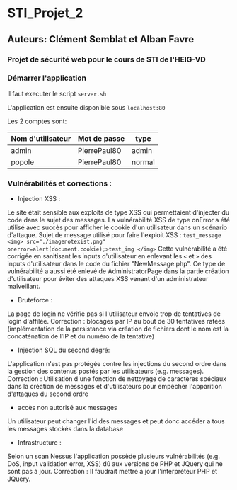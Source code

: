 # STI_Projet_2
## Auteurs: Clément Semblat et Alban Favre
### Projet de sécurité web pour le cours de STI de l'HEIG-VD

### Démarrer l'application

Il faut executer le script `server.sh`

L'application est ensuite disponible sous `localhost:80`

Les 2 comptes sont:

|Nom d'utilisateur|Mot de passe|type|
|---|---|---|
|admin|PierrePaul80|admin|
|popole|PierrePaul80|normal|

### Vulnérabilités et corrections :

- Injection XSS :

Le site était sensible aux exploits de type XSS qui permettaient d'injecter du code dans le sujet des messages. La vulnérabilité XSS de type onError a été utilisé avec succès pour afficher le cookie d'un utilisateur dans un scénario d'attaque.
Sujet de message utilisé pour faire l'exploit XSS : `test_message <img> src="./imagenotexist.png" onerror=alert(document.cookie);>test_img </img>`
Cette vulnérabilité a été corrigée en sanitisant les inputs d'utilisateur en enlevant les `<` et `>` des inputs d'utilisateur dans le code du fichier "NewMessage.php".
Ce type de vulnérabilité a aussi été enlevé de AdministratorPage dans la partie création d'utilisateur pour éviter des attaques XSS venant d'un administrateur malveillant.

- Bruteforce :

La page de login ne vérifie pas si l'utilisateur envoie trop de tentatives de login d'affilée.
Correction : blocages par IP au bout de 30 tentatives ratées (implémentation de la persistance via création de fichiers dont le nom est la concaténation de l’IP et du numéro de la tentative)

- Injection SQL du second degré:

L'application n'est pas protégée contre les injections du second ordre dans la gestion des contenus postés par les utilisateurs (e.g. messages).
Correction : Utilisation d'une fonction de nettoyage de caractères spéciaux dans la création de messages et d'utilisateurs pour empêcher l'apparition d'attaques du second ordre

- accès non autorisé aux messages

Un utilisateur peut changer l'id des messages et peut donc accéder a tous les messages stockés dans la database

- Infrastructure :

Selon un scan Nessus l'application possède plusieurs vulnérabilités (e.g. DoS, input validation error, XSS) dû aux versions de PHP et JQuery qui ne sont pas à jour.
Correction : Il faudrait mettre à jour l'interpréteur PHP et JQuery.

